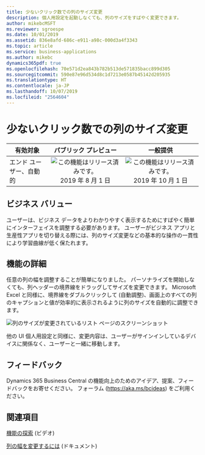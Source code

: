 ```yaml
---
title: 少ないクリック数での列のサイズ変更
description: 個人用設定を起動しなくても、列のサイズをすばやく変更できます。
author: mikebcMSFT
ms.reviewer: sgroespe
ms.date: 10/01/2019
ms.assetid: 836e8afd-686c-e911-a98c-000d3a4f3343
ms.topic: article
ms.service: business-applications
ms.author: mikebc
dynamics365pdf: true
ms.openlocfilehash: 70e571d2ea843b782b513de571835bacc899d305
ms.sourcegitcommit: 590e87e96d534d8c1d7213e0587b45142d205935
ms.translationtype: HT
ms.contentlocale: ja-JP
ms.lasthandoff: 10/07/2019
ms.locfileid: "2564604"
---
```

# <a name="resize-columns-with-fewer-clicks"></a>少ないクリック数での列のサイズ変更


| 有効対象    |  パブリック プレビュー | 一般提供 | 
| ---------- | :----------: |:----------: |
|エンド ユーザー、自動的|![この機能はリリース済みです。](/dynamics365-release-plan/media/green-checkmark.png "この機能はリリース済みです。") 2019 年 8 月 1 日| ![この機能はリリース済みです。](/dynamics365-release-plan/media/green-checkmark.png "この機能はリリース済みです。") 2019 年 10 月 1 日|


## <a name="business-value"></a>ビジネス バリュー
<!-- bv start -->
ユーザーは、ビジネス データをよりわかりやすく表示するためにすばやく簡単にインターフェイスを調整する必要があります。 ユーザーがビジネス アプリと生産性アプリを切り替える際には、列のサイズ変更などの基本的な操作の一貫性により学習曲線が低く保たれます。
<!-- bv end -->



## <a name="feature-details"></a>機能の詳細
<!--feature detail start -->
任意の列の幅を調整することが簡単になりました。 パーソナライズを開始しなくても、列ヘッダーの境界線をドラッグしてサイズを変更できます。 Microsoft Excel と同様に、境界線をダブルクリックして (自動調整)、画面上のすべての列のキャプションと値が効率的に表示されるように列のサイズを自動的に調整できます。

![列のサイズが変更されているリスト ページのスクリーンショット](media/resize-3000x2000.png "列のサイズが変更されているリスト ページのスクリーンショット")
<!-- Picture 1 -->

他の UI 個人用設定と同様に、変更内容は、ユーザーがサインインしているデバイスに関係なく、ユーザーと一緒に移動します。
<!--feature detail end -->






## <a name="tell-us-what-you-think"></a>フィードバック
Dynamics 365 Business Central の機能向上のためのアイデア、提案、フィードバックをお寄せください。 フォーラム (https://aka.ms/bcideas) をご利用ください。




## <a name="see-also"></a>関連項目
[機能の探索](https://aka.ms/ROGBC19RW2ROV5) (ビデオ)

[列の幅を変更するには](https://docs.microsoft.com/dynamics365/business-central/ui-personalization-user#to-change-the-width-of-a-column) (ドキュメント)
